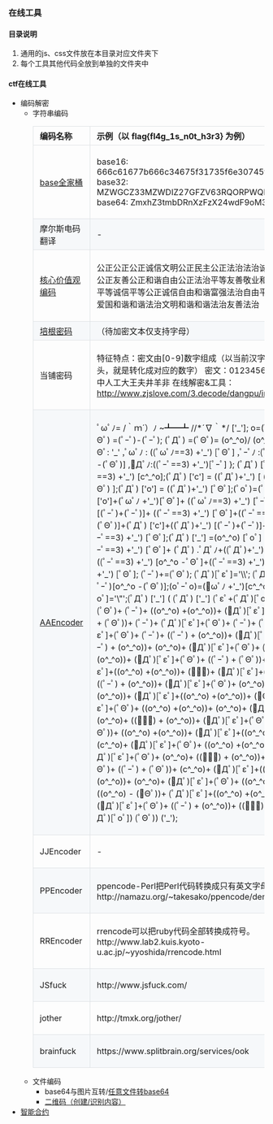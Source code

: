<style>
table th:first-of-type {
	width: 177px;
}
table {
    border-spacing: 0;
    border-collapse: collapse;
}
table th,table td {
    padding: 6px 13px;
    border: 1px solid #dfe2e5;
    text-align: left;
}
table tr:nth-child(2n) {
    background-color: #f6f8fa;
}
</style>
### 在线工具

#### 目录说明

1. 通用的js、css文件放在本目录对应文件夹下
2. 每个工具其他代码全放到单独的文件夹中


#### ctf在线工具

- 编码解密
	- 字符串编码
		<table>
			<thead>
				<tr>
					<th>编码名称</th>
					<th>示例（以 flag{fl4g_1s_n0t_h3r3} 为例）</th>
				</tr>
			</thead>
			<tbody>
				<tr>
					<td>
						<a href="base/index.html">base全家桶</a>
					</td>
					<td>
						<p>
							base16: 666c61677b666c34675f31735f6e30745f683372337d<br>
							base32: MZWGCZ33MZWDIZ27GFZV63RQORPWQM3SGN6Q====<br>
							base64: ZmxhZ3tmbDRnXzFzX24wdF9oM3IzfQ==
						</p>
					</td>
				</tr>
				<tr>
					<td>
						摩尔斯电码翻译
					</td>
					<td>
						-
					</td>
				</tr>
				<tr>
					<td>
						<a href="core_values/index.html">核心价值观编码</a>
					</td>
					<td>
						<p>
							公正公正公正诚信文明公正民主公正法治法治诚信民主公正公正公正友善公正和谐自由公正法治平等友善敬业和谐民主法治和谐平等诚信平等公正诚信自由和谐富强法治自由平等友善敬业公正爱国和谐和谐法治文明和谐和谐法治友善法治
						</p>
					</td>
				</tr>
				<tr>
					<td>
						<a href="peigen/index.html">培根密码</a>
					</td>
					<td>
						（待加密文本仅支持字母）
					</td>
				</tr>
				<tr>
					<td>
						当铺密码
					</td>
					<td>
						<p>
							特征特点：密文由[0-9]数字组成（以当前汉字有多少笔画出头，就是转化成对应的数字） 密文：0123456789 原文：口由中人工大王夫井羊非 在线解密&amp;工具： <a href="http://www.zjslove.com/3.decode/dangpu/index.html">http://www.zjslove.com/3.decode/dangpu/index.html</a>
						</p>
					</td>
				</tr>
				<tr>
					<td>
						<a href="aaencode/index.html">AAEncoder</a>
					</td>
					<td>
						<p>
							ﾟωﾟﾉ= /｀ｍ´）ﾉ ~┻━┻   //*´∇｀*/ ['_']; o=(ﾟｰﾟ)  =_=3; c=(ﾟΘﾟ) =(ﾟｰﾟ)-(ﾟｰﾟ); (ﾟДﾟ) =(ﾟΘﾟ)= (o^_^o)/ (o^_^o);(ﾟДﾟ)={ﾟΘﾟ: '_' ,ﾟωﾟﾉ : ((ﾟωﾟﾉ==3) +'_') [ﾟΘﾟ] ,ﾟｰﾟﾉ :(ﾟωﾟﾉ+ '_')[o^_^o -(ﾟΘﾟ)] ,ﾟДﾟﾉ:((ﾟｰﾟ==3) +'_')[ﾟｰﾟ] }; (ﾟДﾟ) [ﾟΘﾟ] =((ﾟωﾟﾉ==3) +'_') [c^_^o];(ﾟДﾟ) ['c'] = ((ﾟДﾟ)+'_') [ (ﾟｰﾟ)+(ﾟｰﾟ)-(ﾟΘﾟ) ];(ﾟДﾟ) ['o'] = ((ﾟДﾟ)+'_') [ﾟΘﾟ];(ﾟoﾟ)=(ﾟДﾟ) ['c']+(ﾟДﾟ) ['o']+(ﾟωﾟﾉ +'_')[ﾟΘﾟ]+ ((ﾟωﾟﾉ==3) +'_') [ﾟｰﾟ] + ((ﾟДﾟ) +'_') [(ﾟｰﾟ)+(ﾟｰﾟ)]+ ((ﾟｰﾟ==3) +'_') [ﾟΘﾟ]+((ﾟｰﾟ==3) +'_') [(ﾟｰﾟ) - (ﾟΘﾟ)]+(ﾟДﾟ) ['c']+((ﾟДﾟ)+'_') [(ﾟｰﾟ)+(ﾟｰﾟ)]+ (ﾟДﾟ) ['o']+((ﾟｰﾟ==3) +'_') [ﾟΘﾟ];(ﾟДﾟ) ['_'] =(o^_^o) [ﾟoﾟ] [ﾟoﾟ];(ﾟεﾟ)=((ﾟｰﾟ==3) +'_') [ﾟΘﾟ]+ (ﾟДﾟ) .ﾟДﾟﾉ+((ﾟДﾟ)+'_') [(ﾟｰﾟ) + (ﾟｰﾟ)]+((ﾟｰﾟ==3) +'_') [o^_^o -ﾟΘﾟ]+((ﾟｰﾟ==3) +'_') [ﾟΘﾟ]+ (ﾟωﾟﾉ +'_') [ﾟΘﾟ]; (ﾟｰﾟ)+=(ﾟΘﾟ); (ﾟДﾟ)[ﾟεﾟ]='\\'; (ﾟДﾟ).ﾟΘﾟﾉ=(ﾟДﾟ+ ﾟｰﾟ)[o^_^o -(ﾟΘﾟ)];(oﾟｰﾟo)=(ﾟωﾟﾉ +'_')[c^_^o];(ﾟДﾟ) [ﾟoﾟ]='\"';(ﾟДﾟ) ['_'] ( (ﾟДﾟ) ['_'] (ﾟεﾟ+(ﾟДﾟ)[ﾟoﾟ]+ (ﾟДﾟ)[ﾟεﾟ]+(ﾟΘﾟ)+ (ﾟｰﾟ)+ ((o^_^o) +(o^_^o))+ (ﾟДﾟ)[ﾟεﾟ]+(ﾟΘﾟ)+ ((ﾟｰﾟ) + (ﾟΘﾟ))+ (ﾟｰﾟ)+ (ﾟДﾟ)[ﾟεﾟ]+(ﾟΘﾟ)+ (ﾟｰﾟ)+ (ﾟΘﾟ)+ (ﾟДﾟ)[ﾟεﾟ]+(ﾟΘﾟ)+ (ﾟｰﾟ)+ ((ﾟｰﾟ) + (o^_^o))+ (ﾟДﾟ)[ﾟεﾟ]+(ﾟΘﾟ)+ ((ﾟｰﾟ) + (o^_^o))+ (o^_^o)+ (ﾟДﾟ)[ﾟεﾟ]+(ﾟΘﾟ)+ (ﾟｰﾟ)+ ((o^_^o) +(o^_^o))+ (ﾟДﾟ)[ﾟεﾟ]+(ﾟΘﾟ)+ ((ﾟｰﾟ) + (ﾟΘﾟ))+ (ﾟｰﾟ)+ (ﾟДﾟ)[ﾟεﾟ]+((o^_^o) +(o^_^o))+ (ﾟｰﾟ)+ (ﾟДﾟ)[ﾟεﾟ]+(ﾟΘﾟ)+ (ﾟｰﾟ)+ ((ﾟｰﾟ) + (o^_^o))+ (ﾟДﾟ)[ﾟεﾟ]+(ﾟΘﾟ)+ (o^_^o)+ ((ﾟｰﾟ) + (o^_^o))+ (ﾟДﾟ)[ﾟεﾟ]+((o^_^o) +(o^_^o))+ (ﾟΘﾟ)+ (ﾟДﾟ)[ﾟεﾟ]+(ﾟΘﾟ)+ ((o^_^o) +(o^_^o))+ (o^_^o)+ (ﾟДﾟ)[ﾟεﾟ]+(ﾟΘﾟ)+ (o^_^o)+ ((ﾟｰﾟ) + (o^_^o))+ (ﾟДﾟ)[ﾟεﾟ]+(ﾟΘﾟ)+ ((ﾟｰﾟ) + (ﾟΘﾟ))+ ((o^_^o) +(o^_^o))+ (ﾟДﾟ)[ﾟεﾟ]+((o^_^o) +(o^_^o))+ (c^_^o)+ (ﾟДﾟ)[ﾟεﾟ]+(ﾟΘﾟ)+ ((o^_^o) +(o^_^o))+ (ﾟｰﾟ)+ (ﾟДﾟ)[ﾟεﾟ]+(ﾟΘﾟ)+ (o^_^o)+ ((ﾟｰﾟ) + (o^_^o))+ (ﾟДﾟ)[ﾟεﾟ]+(ﾟΘﾟ)+ ((ﾟｰﾟ) + (ﾟΘﾟ))+ (c^_^o)+ (ﾟДﾟ)[ﾟεﾟ]+((o^_^o) +(o^_^o))+ (o^_^o)+ (ﾟДﾟ)[ﾟεﾟ]+(ﾟΘﾟ)+ ((o^_^o) +(o^_^o))+ ((o^_^o) - (ﾟΘﾟ))+ (ﾟДﾟ)[ﾟεﾟ]+((o^_^o) +(o^_^o))+ (o^_^o)+ (ﾟДﾟ)[ﾟεﾟ]+(ﾟΘﾟ)+ ((ﾟｰﾟ) + (o^_^o))+ ((ﾟｰﾟ) + (ﾟΘﾟ))+ (ﾟДﾟ)[ﾟoﾟ]) (ﾟΘﾟ)) ('_');
						</p>
					</td>
				</tr>
				<tr>
					<td>
						JJEncoder
					</td>
					<td>
						<p>
							-
						</p>
					</td>
				</tr>
				<tr>
					<td>
						PPEncoder
					</td>
					<td>
						<p>
							ppencode-Perl把Perl代码转换成只有英文字母的字符串。<br>
							http://namazu.org/~takesako/ppencode/demo.html
						</p>
					</td>
				</tr>
				<tr>
					<td>
						RREncoder
					</td>
					<td>
						<p>
							rrencode可以把ruby代码全部转换成符号。<br>
							http://www.lab2.kuis.kyoto-u.ac.jp/~yyoshida/rrencode.html
						</p>
					</td>
				</tr>
				<tr>
					<td>
						JSfuck
					</td>
					<td>
						<p>
							http://www.jsfuck.com/
						</p>
					</td>
				</tr>
				<tr>
					<td>
						jother
					</td>
					<td>
						<p>
							http://tmxk.org/jother/
						</p>
					</td>
				</tr>
				<tr>
					<td>
						brainfuck
					</td>
					<td>
						<p>
							https://www.splitbrain.org/services/ook
						</p>
					</td>
				</tr>
			</tbody>
		</table>
	- 文件编码
		- base64与图片互转/<a href="base/filebase64.html">任意文件转base64</a>
		- <a href="qrcode/index.html">二维码（创建/识别内容）</a>
- <a href="blockchain/ethereum.html">智能合约</a>